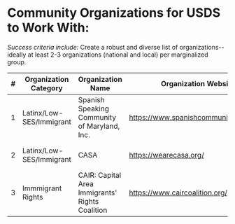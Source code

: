 # Community Organizations for USDS to Work With: 

*Success criteria include:*
Create a robust and diverse list of organizations-- ideally at least 2-3 organizations (national and local) per marginalized group.

| #  | Organization Category | Organization Name | Organization Website | Location | USDS Connection
|---|---|---|---|--|--|
| 1 | Latinx/Low-SES/Immigrant | Spanish Speaking Community of Maryland, Inc. | https://www.spanishcommunityofmd.org/  | DMV: Maryland | Anissa Pérez
| 2 | Latinx/Low-SES/Immigrant | CASA | https://wearecasa.org/ | DMV: Maryland and PA | 
| 3 | Immmigrant Rights | CAIR: Capital Area Immigrants' Rights Coalition | https://www.caircoalition.org/ | DMV: Washington, DC
